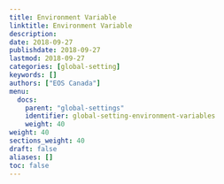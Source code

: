 ```yaml
---
title: Environment Variable
linktitle: Environment Variable
description:
date: 2018-09-27
publishdate: 2018-09-27
lastmod: 2018-09-27
categories: [global-setting]
keywords: []
authors: ["EOS Canada"]
menu:
  docs:
    parent: "global-settings"
    identifier: global-setting-environment-variables
    weight: 40
weight: 40
sections_weight: 40
draft: false
aliases: []
toc: false
---
```

